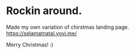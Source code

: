Rockin around.
=========

Made my own variation of chirstmas landing page.
https://selamatnatal.yovi.me/

Merry Christmas! :)
